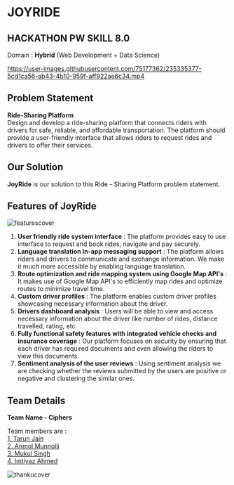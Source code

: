 # **JOYRIDE**
## HACKATHON PW SKILL 8.0

Domain : **Hybrid** (Web Development + Data Science)

https://user-images.githubusercontent.com/75177362/235335377-5cd1ca56-ab43-4b10-959f-aff922ae6c34.mp4

## Problem Statement

**Ride-Sharing Platform**  
Design and develop a ride-sharing platform that connects riders with drivers for safe,
reliable, and affordable transportation. The platform should provide a user-friendly
interface that allows riders to request rides and drivers to offer their services.

## Our Solution

**JoyRide** is our solution to this Ride - Sharing Platform problem statement.

## Features of JoyRide

![featurescover](https://user-images.githubusercontent.com/75177362/235335541-4fdaf3b9-d3c0-45ae-ae9a-60124106d7c1.png)


1. **User friendly ride system interface** : The platform provides easy to use interface to request and book rides, navigate and pay securely.  
2. **Language translation In-app messaging support** : The platform allows riders and drivers to communicate and exchange information. We make it much more accessible by enabling language translation.  
3. **Route optimization and ride mapping system using Google Map API's** : It makes use of Google Map API's to efficiently map rides and optimize routes to minimize travel time.   
4. **Custom driver profiles** : The platform enables custom driver profiles showcasing necessary information about the driver.
5. **Drivers dashboard analysis** : Users will be able to view and access necessary information about the driver like number of rides, distance travelled, rating, etc.
6. **Fully functional safety features with integrated vehicle checks and insurance coverage** :  Our platform focuses on security by ensuring that each driver has required documents and even allowing the riders to view this documents.
7. **Sentiment analysis of the user reviews** : Using sentiment analysis we are checking whether the reviews submitted by the users are positive or negative and clustering the similar ones.   

## Team Details

**Team Name - Ciphers**  

Team members are :  
[1. Tarun Jain](https://github.com/lucifertrj)  
[2. Anmol Munnolli](https://github.com/anmolmunnolli)  
[3. Mukul Singh](https://github.com/Z0XM)  
[4. Imtiyaz Ahmed](https://github.com/mrimti01)

![thankucover](https://user-images.githubusercontent.com/75177362/235335547-16c2e7e8-e3cb-441d-8b8e-eb0a28770c6f.png)

